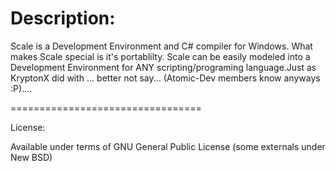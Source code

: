 Description:
=================================
Scale is a Development Environment and C# compiler for Windows. 
What makes Scale special is it's portablilty. Scale can be easily modeled into a Development Environment for ANY scripting/programing language.Just
as KryptonX did with ... better not say... (Atomic-Dev members know anyways :P)....

=================================

License:

Available under terms of GNU General Public License (some externals under New BSD)
